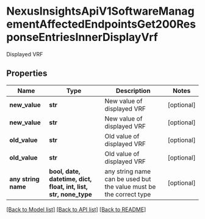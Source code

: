 # NexusInsightsApiV1SoftwareManagementAffectedEndpointsGet200ResponseEntriesInnerDisplayVrf

Displayed VRF

## Properties
Name | Type | Description | Notes
------------ | ------------- | ------------- | -------------
**new_value** | **str** | New value of displayed VRF | [optional] 
**new_value** | **str** | New value of displayed VRF | [optional] 
**old_value** | **str** | Old value of displayed VRF | [optional] 
**old_value** | **str** | Old value of displayed VRF | [optional] 
**any string name** | **bool, date, datetime, dict, float, int, list, str, none_type** | any string name can be used but the value must be the correct type | [optional]

[[Back to Model list]](../README.md#documentation-for-models) [[Back to API list]](../README.md#documentation-for-api-endpoints) [[Back to README]](../README.md)


